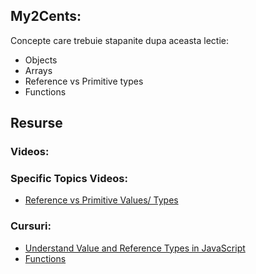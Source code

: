 ## My2Cents:

Concepte care trebuie stapanite dupa aceasta lectie:
* Objects
* Arrays
* Reference vs Primitive types
* Functions



## Resurse



### Videos:


### Specific Topics Videos:


* [Reference vs Primitive Values/ Types](https://www.youtube.com/watch?v=9ooYYRLdg_g&ab_channel=Academind)
 
### Cursuri:
* [Understand Value and Reference Types in JavaScript](https://www.zsoltnagy.eu/understand-value-and-reference-types-in-javascript/)
* [Functions](https://javascript.info/function-basics)
